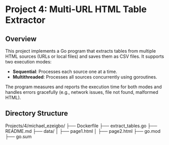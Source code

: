 # Project 4: Multi-URL HTML Table Extractor

## Overview
This project implements a Go program that extracts tables from multiple HTML sources (URLs or local files) and saves them as CSV files. It supports two execution modes:
- **Sequential**: Processes each source one at a time.
- **Multithreaded**: Processes all sources concurrently using goroutines.

The program measures and reports the execution time for both modes and handles errors gracefully (e.g., network issues, file not found, malformed HTML).

## Directory Structure
Projects/4/michael_ezeigbo/
├── Dockerfile
├── extract_tables.go
├── README.md
├── data/
│   ├── page1.html
│   ├── page2.html
├── go.mod
├── go.sum
